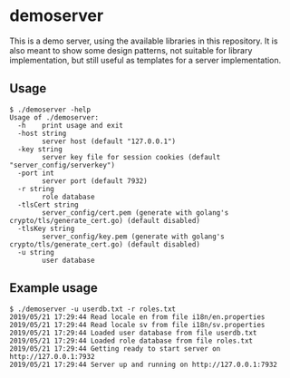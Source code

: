 # demoserver

This is a demo server, using the available libraries in this repository. It is also meant to show some design patterns, not suitable for library implementation, but still useful as templates for a server implementation.

## Usage

    $ ./demoserver -help
    Usage of ./demoserver:
      -h	print usage and exit
      -host string
        	server host (default "127.0.0.1")
      -key string
        	server key file for session cookies (default "server_config/serverkey")
      -port int
        	server port (default 7932)
      -r string
        	role database
      -tlsCert string
        	server_config/cert.pem (generate with golang's crypto/tls/generate_cert.go) (default disabled)
      -tlsKey string
        	server_config/key.pem (generate with golang's crypto/tls/generate_cert.go) (default disabled)
      -u string
        	user database
    

## Example usage

    $ ./demoserver -u userdb.txt -r roles.txt 
    2019/05/21 17:29:44 Read locale en from file i18n/en.properties
    2019/05/21 17:29:44 Read locale sv from file i18n/sv.properties
    2019/05/21 17:29:44 Loaded user database from file userdb.txt
    2019/05/21 17:29:44 Loaded role database from file roles.txt
    2019/05/21 17:29:44 Getting ready to start server on http://127.0.0.1:7932
    2019/05/21 17:29:44 Server up and running on http://127.0.0.1:7932
